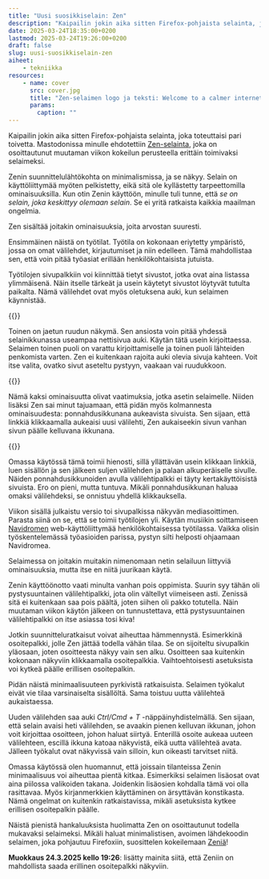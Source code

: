 ```yaml
---
title: "Uusi suosikkiselain: Zen"
description: "Kaipailin jokin aika sitten Firefox-pohjaista selainta, joka toteuttaisi pari toivetta. Mastodonissa minulle ehdotettiin Zen-selainta, joka on osoittautunut muutaman viikon kokeilun perusteella erittäin toimivaksi selaimeksi."
date: 2025-03-24T18:35:00+0200
lastmod: 2025-03-24T19:26:00+0200
draft: false
slug: uusi-suosikkiselain-zen
aiheet:
    - tekniikka
resources:
    - name: cover
      src: cover.jpg
      title: "Zen-selaimen logo ja teksti: Welcome to a calmer internet"
      params:
        caption: ""
---
```

Kaipailin jokin aika sitten Firefox-pohjaista selainta, joka toteuttaisi pari toivetta. Mastodonissa minulle ehdotettiin [Zen-selainta](https://zen-browser.app/), joka on osoittautunut muutaman viikon kokeilun perusteella erittäin toimivaksi selaimeksi.

<!--more-->

Zenin suunnittelulähtökohta on minimalismissa, ja se näkyy. Selain on käyttöliittymää myöten pelkistetty, eikä sitä ole kyllästetty tarpeettomilla ominaisuuksilla. Kun otin Zenin käyttöön, minulle tuli tunne, että *se on selain, joka keskittyy olemaan selain*. Se ei yritä ratkaista kaikkia maailman ongelmia.

Zen sisältää joitakin ominaisuuksia, joita arvostan suuresti.

Ensimmäinen näistä on työtilat. Työtila on kokonaan eriytetty ympäristö, jossa on omat välilehdet, kirjautumiset ja niin edelleen. Tämä mahdollistaa sen, että voin pitää työasiat erillään henkilökohtaisista jutuista.

Työtilojen sivupalkkiin voi kiinnittää tietyt sivustot, jotka ovat aina listassa ylimmäisenä. Näin itselle tärkeät ja usein käytetyt sivustot löytyvät tutulta paikalta. Nämä välilehdet ovat myös oletuksena auki, kun selaimen käynnistää.

{{<webm file="workspaces.webm" autoplay="true">}}

Toinen on jaetun ruudun näkymä. Sen ansiosta voin pitää yhdessä selainikkunassa useampaa nettisivua auki. Käytän tätä usein kirjoittaessa. Selaimen toinen puoli on varattu kirjoittamiselle ja toinen puoli lähteiden penkomista varten. Zen ei kuitenkaan rajoita auki olevia sivuja kahteen. Voit itse valita, ovatko sivut aseteltu pystyyn, vaakaan vai ruudukkoon.

{{<webm file="split-screen.webm" autoplay="true">}}

Nämä kaksi ominaisuutta olivat vaatimuksia, jotka asetin selaimelle. Niiden lisäksi Zen sai minut tajuamaan, että pidän myös kolmannesta ominaisuudesta: ponnahdusikkunana aukeavista sivuista. Sen sijaan, että linkkiä klikkaamalla aukeaisi uusi välilehti, Zen aukaiseekin sivun vanhan sivun päälle kelluvana ikkunana.

{{<webm file="glance.webm" autoplay="true">}}

Omassa käytössä tämä toimii hienosti, sillä yllättävän usein klikkaan linkkiä, luen sisällön ja sen jälkeen suljen välilehden ja palaan alkuperäiselle sivulle. Näiden ponnahdusikkunoiden avulla välilehtipalkki ei täyty kertakäyttöisistä sivuista. Ero on pieni, mutta tuntuva. Mikäli ponnahdusikkunan haluaa omaksi välilehdeksi, se onnistuu yhdellä klikkauksella.

Viikon sisällä julkaistu versio toi sivupalkissa näkyvän mediasoittimen. Parasta siinä on se, että se toimii työtilojen yli. Käytän musiikin soittamiseen [Navidromen](https://www.navidrome.org/) web-käyttöliittymää henkilökohtaisessa työtilassa. Vaikka olisin työskentelemässä työasioiden parissa, pystyn silti helposti ohjaamaan Navidromea.

Selaimessa on joitakin muitakin nimenomaan netin selailuun liittyviä ominaisuuksia, mutta itse en niitä juurikaan käytä.

Zenin käyttöönotto vaati minulta vanhan pois oppimista. Suurin syy tähän oli pystysuuntainen välilehtipalkki, jota olin vältellyt viimeiseen asti. Zenissä sitä ei kuitenkaan saa pois päältä, joten siihen oli pakko totutella. Näin muutaman viikon käytön jälkeen on tunnustettava, että pystysuuntainen välilehtipalkki on itse asiassa tosi kiva!

Jotkin suunnitteluratkaisut voivat aiheuttaa hämmennystä. Esimerkkinä osoitepalkki, jolle Zen jättää todella vähän tilaa. Se on sijoiteltu sivupalkin yläosaan, joten osoitteesta näkyy vain sen alku. Osoitteen saa kuitenkin kokonaan näkyviin klikkaamalla osoitepalkkia. Vaihtoehtoisesti asetuksista voi kytkeä päälle erillisen osoitepalkin.

Pidän näistä minimaalisuuteen pyrkivistä ratkaisuista. Selaimen työkalut eivät vie tilaa varsinaiselta sisällöltä. Sama toistuu uutta välilehteä aukaistaessa.

Uuden välilehden saa auki *Ctrl/Cmd + T* -näppäinyhdistelmällä. Sen sijaan, että selain avaisi heti välilehden, se avaakin pienen kelluvan ikkunan, johon voit kirjoittaa osoitteen, johon haluat siirtyä. Enterillä osoite aukeaa uuteen välilehteen, escillä ikkuna katoaa näkyvistä, eikä uutta välilehteä avata. Jälleen työkalut ovat näkyvissä vain silloin, kun oikeasti tarvitset niitä.

Omassa käytössä olen huomannut, että joissain tilanteissa Zenin minimaalisuus voi aiheuttaa pientä kitkaa. Esimerkiksi selaimen lisäosat ovat aina piilossa valikoiden takana. Joidenkin lisäosien kohdalla tämä voi olla rasittavaa. Myös kirjanmerkkien käyttäminen on ärsyttävän konstikasta. Nämä ongelmat on kuitenkin ratkaistavissa, mikäli asetuksista kytkee erillisen osoitepalkin päälle.

Näistä pienistä hankaluuksista huolimatta Zen on osoittautunut todella mukavaksi selaimeksi. Mikäli haluat minimalistisen, avoimen lähdekoodin selaimen, joka pohjautuu Firefoxiin, suosittelen kokeilemaan [Zeniä](https://zen-browser.app/)!

**Muokkaus 24.3.2025 kello 19:26**: lisätty mainita siitä, että Zeniin on mahdollista saada erillinen osoitepalkki näkyviin.